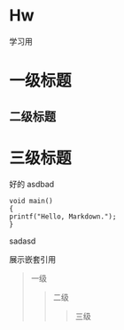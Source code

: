 # Hw
学习用
# 一级标题
## 二级标题


三级标题
=

好的 asdbad   
	   
	void main()
	{
	printf("Hello, Markdown.");
	}
sadasd
  
展示嵌套引用
>一级
>>二级
>>>三级
